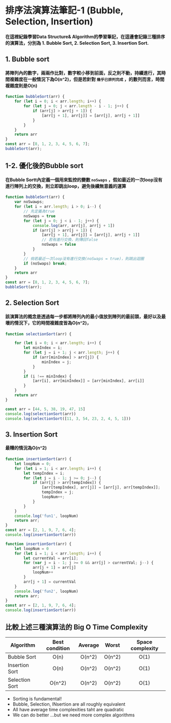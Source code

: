 # 排序法演算法筆記-1 (Bubble, Selection, Insertion)

#### 在這裡紀錄學習Data Structure& Algorithm的學習筆記，在這邊會記錄三種排序的演算法，分別為 1. Bubble Sort, 2. Selection Sort, 3. Insertion Sort.

## 1. Bubble sort

#### 將陣列內的數字，兩兩作比對，數字較小移到前面，反之則不動，持續進行，其時間複雜度在一般情況下為O(n^2)，但是若針對 `幾乎已排列完成` ，的數列而言，時間複雜度則是O(n)

``` js
function bubbleSort(arr) {
    for (let i = 0; i < arr.length; i++) {
        for (let j = 0; j < arr.length - i - 1; j++) {
            if (arr[j] > arr[j + 1]) {
                [arr[j + 1], arr[j]] = [arr[j], arr[j + 1]]
            }
        }
    }
    return arr
}
const arr = [8, 1, 2, 3, 4, 5, 6, 7];
bubbleSort(arr);
```

## 1-2. 優化後的Bubble sort

#### 在Bubble Sortt內定義一個用來監控的變數 `noSwaps` ，假如最近的一次loop沒有進行陣列上的交換，則立即跳出loop，避免後續無意義的運算

``` js
function bubbleSort(arr) {
    var noSwawps;
    for (let i = arr.length; i > 0; i--) {
        // 先定義為true
        noSwaps = true
        for (let j = 0; j < i - 1; j++) {
            console.log(arr, arr[j], arr[j + 1])
            if (arr[j] > arr[j + 1]) {
                [arr[j + 1], arr[j]] = [arr[j], arr[j + 1]]
                // 若有進行交換，則傳回false
                noSwaps = false
            }
        }
        // 倘若最近一次loop沒有進行交換(noSwaps = true)，則跳出迴圈
        if (noSwaps) break;
    }
    return arr
}
const arr = [8, 1, 2, 3, 4, 5, 6, 7];
bubbleSort(arr);
```

## 2. Selection Sort 

#### 該演算法的概念是透過每一步都將陣列內的最小值放到陣列的最前頭，最好以及最壞的情況下，它的時間複雜度皆為O(n^2)，

``` js
function selectionSort(arr) {

    for (let i = 0; i < arr.length; i++) {
        let minIndex = i;
        for (let j = i + 1; j < arr.length; j++) {
            if (arr[minIndex] > arr[j]) {
                minIndex = j;
            }
        }
        if (i !== minIndex) {
            [arr[i], arr[minIndex]] = [arr[minIndex], arr[i]]
        }
    }
    return arr
}

const arr = [44, 5, 38, 19, 47, 15]
console.log(selectionSort(arr))
console.log(selectionSort([11, 3, 54, 23, 2, 4, 5, 1]))
```

## 3. Insertion Sort

#### 最糟的情況為O(n^2)

``` js
function insertionSort(arr) {
    let loopNum = 0;
    for (let i = 1; i < arr.length; i++) {
        let tempIndex = i;
        for (let j = i - 1; j >= 0; j--) {
            if (arr[j] > arr[tempIndex]) {
                [arr[tempIndex], arr[j]] = [arr[j], arr[tempIndex]];
                tempIndex = j;
                loopNum++;
            }
        }
    }
    console.log('fun1', loopNum)
    return arr;
}
const arr = [2, 1, 9, 7, 6, 4];
console.log(insertionSort(arr))
```

``` js
function insertionSort(arr) {
    let loopNum = 0
    for (let i = 1; i < arr.length; i++) {
        let currentVal = arr[i];
        for (var j = i - 1; j >= 0 && arr[j] > currentVal; j--) {
            arr[j + 1] = arr[j]
            loopNum++
        }
        arr[j + 1] = currentVal
    }
    console.log('fun2', loopNum)
    return arr;
}
const arr = [2, 1, 9, 7, 6, 4];
console.log(insertionSort(arr))
```

## 比較上述三種演算法的 Big O Time Complexity

  Algorithm     | Best condition| Average  |   Worst  | Space complexity
  ----------    |:-------------:|:--------:|:--------:|:-----------:
  Bubble Sort   |     O(n)      |   O(n^2) |   O(n^2) |     O(1)
  Insertion Sort|     O(n)      |   O(n^2) |   O(n^2) |     O(1)
  Selection Sort|     O(n^2)    |   O(n^2) |   O(n^2) |     O(1)

* Sorting is fundamental!
* Bubble, Selection, INsertion are all roughly equivalent
* All have average time complexities taht are quadratic
* We can do better ...but we need more complex algorithms
